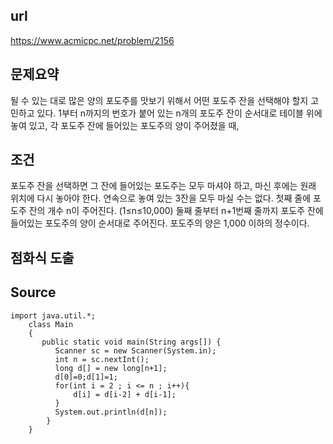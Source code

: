 ## url
  https://www.acmicpc.net/problem/2156

## 문제요약
  될 수 있는 대로 많은 양의 포도주를 맛보기 위해서 어떤 포도주 잔을 선택해야 할지 고민하고 있다. 
  1부터 n까지의 번호가 붙어 있는 n개의 포도주 잔이 순서대로 테이블 위에 놓여 있고, 
  각 포도주 잔에 들어있는 포도주의 양이 주어졌을 때, 

## 조건
  포도주 잔을 선택하면 그 잔에 들어있는 포도주는 모두 마셔야 하고, 마신 후에는 원래 위치에 다시 놓아야 한다.
  연속으로 놓여 있는 3잔을 모두 마실 수는 없다.
  첫째 줄에 포도주 잔의 개수 n이 주어진다. (1≤n≤10,000) 둘째 줄부터 n+1번째 줄까지 포도주 잔에 들어있는 포도주의 양이 순서대로 주어진다. 
  포도주의 양은 1,000 이하의 정수이다.

## 점화식 도출
  
## Source

    import java.util.*;
        class Main 
        {
           public static void main(String args[]) {
              Scanner sc = new Scanner(System.in);
              int n = sc.nextInt();
              long d[] = new long[n+1];
              d[0]=0;d[1]=1;
              for(int i = 2 ; i <= n ; i++){
                  d[i] = d[i-2] + d[i-1];
              }
              System.out.println(d[n]);
            }
        }





